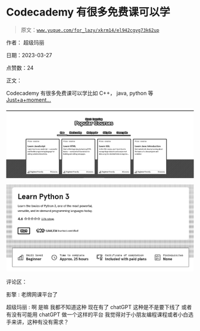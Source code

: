 # Codecademy 有很多免费课可以学

> 原文：[`www.yuque.com/for_lazy/xkrm14/el942cgvg73k62up`](https://www.yuque.com/for_lazy/xkrm14/el942cgvg73k62up)

作者： 超级玛丽

日期：2023-03-27

点赞数：24

正文：

Codecademy 有很多免费课可以学比如 C++， java, python 等[Just+a+moment...](https://www.codecademy.com/)

![](img/fc64f1cf945c929b752436bfefeeeb8a.png)  

![](img/3cdec332d22e75e68881d9af8d1f350c.png)  

评论区：

影擎 : 老牌网课平台了

超级玛丽 : 啊 是嘛 我都不知道这种 现在有了 chatGPT 这种是不是要下线了 或者有没有可能用 chatGPT 做一个这样的平台 我觉得对于小朋友编程课程或者小白选手来讲，这种有没有需求？



